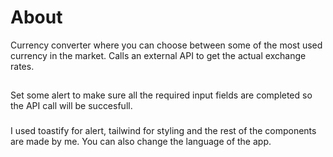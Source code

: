 # About

Currency converter where you can choose between some of the most used currency in the market.
Calls an external API to get the actual exchange rates.

##

Set some alert to make sure all the required input fields are completed so the API call will be succesfull.

###

I used toastify for alert, tailwind for styling and the rest of the components are made by me.
You can also change the language of the app.
